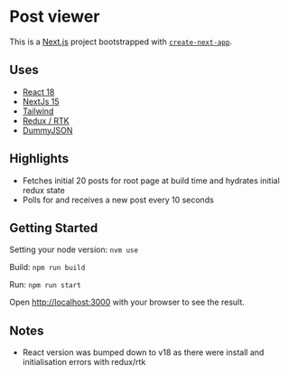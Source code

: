 # Post viewer

This is a [Next.js](https://nextjs.org) project bootstrapped with [`create-next-app`](https://nextjs.org/docs/app/api-reference/cli/create-next-app).

## Uses

- [React 18](https://react.dev/)
- [NextJs 15](https://nextjs.org/)
- [Tailwind](https://tailwindcss.com/)
- [Redux / RTK](https://redux-toolkit.js.org/)
- [DummyJSON](https://dummyjson.com/)

## Highlights

- Fetches initial 20 posts for root page at build time and hydrates initial redux state
- Polls for and receives a new post every 10 seconds

## Getting Started

Setting your node version:
`nvm use`

Build:
`npm run build`

Run:
`npm run start`

Open [http://localhost:3000](http://localhost:3000) with your browser to see the result.

## Notes

- React version was bumped down to v18 as there were install and initialisation errors with redux/rtk
